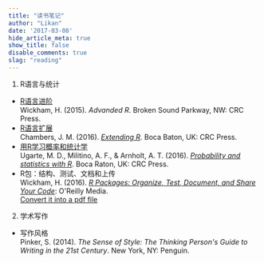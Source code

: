 ```yaml
---
title: "读书笔记"
author: "Likan"
date: '2017-03-08'
hide_article_meta: true
show_title: false
disable_comments: true
slag: "reading"
---
```


1. R语言与统计

- [R语言进阶](/r_advanced/)
 </br> Wickham, H. (2015). *Advanded R*. Broken Sound Parkway, NW: CRC Press.
- [R语言扩展](/r_extending/)
 </br> Chambers, J. M. (2016). *[Extending R](https://www.crcpress.com/Extending-R/Chambers/p/book/9781498775717)*. Boca Baton, UK: CRC Press.
- [用R学习概率和统计学](/r_prob_stat/)
 </br> Ugarte, M. D., Militino, A. F., & Arnholt, A. T. (2016). *[Probability and statistics with R](https://www.crcpress.com/Probability-and-Statistics-with-R-Second-Edition/Ugarte-Militino-Arnholt/p/book/9781466504394)*. Boca Raton, UK: CRC Press.
- R包：结构、测试、文档和上传
 </br> Wickham, H. (2016). *[R Packages: Organize, Test, Document, and Share Your Code](http://r-pkgs.had.co.nz/)*: O'Reilly Media.
 </br> [Convert it into a pdf file](http://brettklamer.com/diversions/statistical/compile-hadleys-r-packages-to-a-pdf/)

2. 学术写作

- 写作风格
 <br> Pinker, S. (2014). *The Sense of Style: The Thinking Person's Guide to Writing in the 21st Century*. New York, NY: Penguin.
